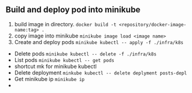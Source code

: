 ## Build and deploy pod into minikube

1. build image in directory. ```docker build -t <repository/docker-image-name:tag> .```
2. copy image into minikube ```minikube image load <image name>```
3. Create and deploy pods ```minikube kubectl -- apply -f ./infra/k8s```

* Delete pods ```minikube kubectl -- delete -f ./infra/k8s```
* List pods ```minikube kubectl -- get pods```
* shortcut mk for minikube kubectl
* Delete deployment ```minkube kubectl -- delete deplyment posts-depl```
* Get minikube ip ```minikube ip``` 
* 